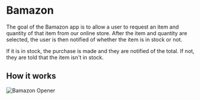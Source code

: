 # Bamazon

The goal of the Bamazon app is to allow a user to request an item and quantity of that item from our online store. After the item and quantity are selected, the user is then notified of whether the item is in stock or not.

If it is in stock, the purchase is made and they are notified of the total. If not, they are told that the item isn't in stock.

## How it works

![Bamazon Opener](https://imgur.com/BHZ3U7T)


